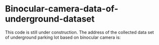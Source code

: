 # Binocular-camera-data-of-underground-dataset
This code is still under construction. The address of the collected data set of underground parking lot based on binocular camera is:
